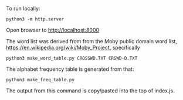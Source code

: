 To run locally:

    python3 -m http.server

Open browser to <http://localhost:8000>

The word list was derived from from the Moby public domain word list,
<https://en.wikipedia.org/wiki/Moby_Project>, specifically

    python3 make_word_table.py CROSSWD.TXT CRSWD-D.TXT

The alphabet frequency table is generated from that:

    python3 make_freq_table.py

The output from this command is copy/pasted into the top of index.js.
